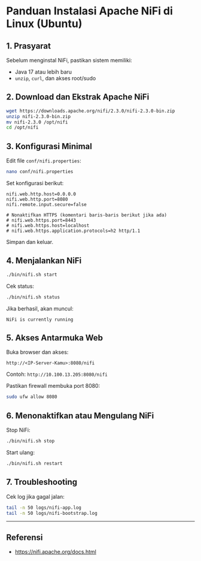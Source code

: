 # Panduan Instalasi Apache NiFi di Linux (Ubuntu)

## 1. Prasyarat

Sebelum menginstal NiFi, pastikan sistem memiliki:

- Java 17 atau lebih baru
- `unzip`, `curl`, dan akses root/sudo

## 2. Download dan Ekstrak Apache NiFi

```bash
wget https://downloads.apache.org/nifi/2.3.0/nifi-2.3.0-bin.zip
unzip nifi-2.3.0-bin.zip
mv nifi-2.3.0 /opt/nifi
cd /opt/nifi
```

## 3. Konfigurasi Minimal

Edit file `conf/nifi.properties`:

```bash
nano conf/nifi.properties
```

Set konfigurasi berikut:

```properties
nifi.web.http.host=0.0.0.0
nifi.web.http.port=8080
nifi.remote.input.secure=false

# Nonaktifkan HTTPS (komentari baris-baris berikut jika ada)
# nifi.web.https.port=8443
# nifi.web.https.host=localhost
# nifi.web.https.application.protocols=h2 http/1.1
```

Simpan dan keluar.

## 4. Menjalankan NiFi

```bash
./bin/nifi.sh start
```

Cek status:

```bash
./bin/nifi.sh status
```

Jika berhasil, akan muncul:

```
NiFi is currently running
```

## 5. Akses Antarmuka Web

Buka browser dan akses:

```
http://<IP-Server-Kamu>:8080/nifi
```

Contoh: `http://10.100.13.205:8080/nifi`

Pastikan firewall membuka port 8080:

```bash
sudo ufw allow 8080
```

## 6. Menonaktifkan atau Mengulang NiFi

Stop NiFi:

```bash
./bin/nifi.sh stop
```

Start ulang:

```bash
./bin/nifi.sh restart
```

## 7. Troubleshooting

Cek log jika gagal jalan:

```bash
tail -n 50 logs/nifi-app.log
tail -n 50 logs/nifi-bootstrap.log
```

---

## Referensi

- https://nifi.apache.org/docs.html
